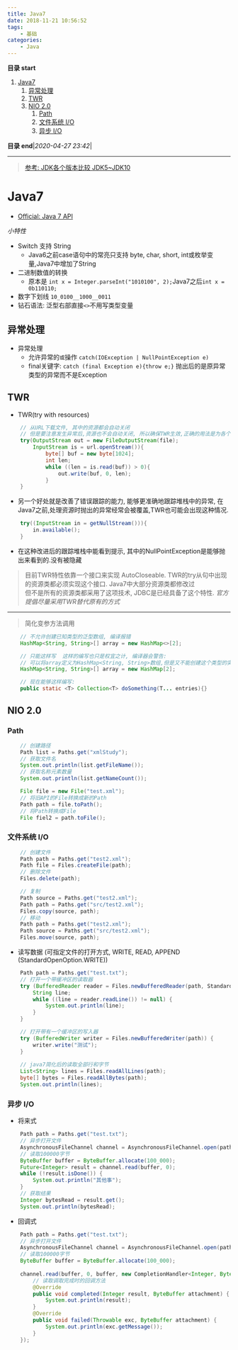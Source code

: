 ```yaml
---
title: Java7
date: 2018-11-21 10:56:52
tags: 
    - 基础
categories: 
    - Java
---
```


**目录 start**

1. [Java7](#java7)
    1. [异常处理](#异常处理)
    1. [TWR](#twr)
    1. [NIO 2.0](#nio-20)
        1. [Path](#path)
        1. [文件系统 I/O](#文件系统-io)
        1. [异步 I/O](#异步-io)

**目录 end**|_2020-04-27 23:42_|
****************************************

> [参考: JDK各个版本比较 JDK5~JDK10](https://blog.csdn.net/tieselingzhi/article/details/79764048s)

# Java7
- [Official: Java 7 API](https://docs.oracle.com/javase/7/docs/api/)

_小特性_
- Switch 支持 String
    - Java6之前case语句中的常亮只支持 byte, char, short, int或枚举变量,Java7中增加了String
- 二进制数值的转换
    - 原本是 `int x = Integer.parseInt("1010100", 2);`Java7之后`int x = 0b110110;`
- 数字下划线 `10_0100__1000__0011`
- 钻石语法: 泛型右部直接`<>`不用写类型变量

## 异常处理
- 异常处理
    - 允许异常的`或`操作 `catch(IOException | NullPointException e)`
    - final关键字: `catch (final Exception e){throw e;}` 抛出后的是原异常类型的异常而不是Exception

## TWR
- TWR(try with resources)
```java
    // 从URL下载文件, 其中的资源都会自动关闭
    // 但是要注意发生异常后,资源也不会自动关闭, 所以确保TWR生效,正确的用法是为各个资源声明独立变量.
    try(OutputStream out = new FileOutputStream(file);
        InputStream is = url.openStream()){
            byte[] buf = new byte[1024];
            int len; 
            while ((len = is.read(buf)) > 0){
                out.write(buf, 0, len);
            }
    }
```
- 另一个好处就是改善了错误跟踪的能力, 能够更准确地跟踪堆栈中的异常, 在Java7之前,处理资源时抛出的异常经常会被覆盖,TWR也可能会出现这种情况.
```java
    try((InputStream in = getNullStream())){
        in.available();
    }
```
- 在这种改进后的跟踪堆栈中能看到提示, 其中的NullPointException是能够抛出来看到的.没有被隐藏

> 目前TWR特性依靠一个接口来实现 AutoCloseable. TWR的try从句中出现的资源类都必须实现这个接口. Java7中大部分资源类都修改过  
> 但不是所有的资源类都采用了这项技术, JDBC是已经具备了这个特性. _官方提倡尽量采用TWR替代原有的方式_  

*********************
> 简化变参方法调用
```java
    // 不允许创建已知类型的泛型数组, 编译报错
    HashMap<String, String>[] array = new HashMap<>[2];

    // 只能这样写  这样的编写也只是权宜之计, 编译器会警告: 
    // 可以将array定义为HashMap<String, String>数组,但是又不能创建这个类型的实例  所以这里只是将原始类型实例化了放进去.
    HashMap<String, String>[] array = new HashMap[2];

    // 现在能够这样编写:
    public static <T> Collection<T> doSomething(T... entries){}
```
## NIO 2.0 
### Path
```java
    // 创建路径
    Path list = Paths.get("xmlStudy");
    // 获取文件名
    System.out.println(list.getFileName());
    // 获取名称元素数量
    System.out.println(list.getNameCount());

    File file = new File("test.xml");
    // 将旧API的File转换成新的Path
    Path path = file.toPath();
    // 将Path转换成File
    File fiel2 = path.toFile();
```

### 文件系统 I/O
```java
    // 创建文件
    Path path = Paths.get("test2.xml");
    Path file = Files.createFile(path);
    // 删除文件
    Files.delete(path);

    // 复制
    Path source = Paths.get("test2.xml");
    Path path = Paths.get("src/test2.xml");
    Files.copy(source, path);
    // 移动
    Path path = Paths.get("test2.xml");
    Path source = Paths.get("src/test2.xml");
    Files.move(source, path);
```

-	读写数据 (可指定文件的打开方式, WRITE, READ, APPEND (StandardOpenOption.WRITE))
```java
    Path path = Paths.get("test.txt");
    // 打开一个带缓冲区的读取器
    try (BufferedReader reader = Files.newBufferedReader(path, StandardCharsets.UTF_8)) {
        String line;
        while ((line = reader.readLine()) != null) {
            System.out.println(line);
        }
    }

    // 打开带有一个缓冲区的写入器
    try (BufferedWriter writer = Files.newBufferedWriter(path)) {
        writer.write("测试");
    }
    
    // java7简化后的读取全部行和字节
    List<String> lines = Files.readAllLines(path);
    byte[] bytes = Files.readAllBytes(path);
    System.out.println(lines);
```

### 异步 I/O
- 将来式
	
```java
    Path path = Paths.get("test.txt");
    // 异步打开文件
    AsynchronousFileChannel channel = AsynchronousFileChannel.open(path);
    // 读取100000字节
    ByteBuffer buffer = ByteBuffer.allocate(100_000);
    Future<Integer> result = channel.read(buffer, 0);
    while (!result.isDone()) {
        System.out.println("其他事");
    }
    // 获取结果
    Integer bytesRead = result.get();
    System.out.println(bytesRead);
```
- 回调式

```java
    Path path = Paths.get("test.txt");
    // 异步打开文件
    AsynchronousFileChannel channel = AsynchronousFileChannel.open(path);
    // 读取100000字节
    ByteBuffer buffer = ByteBuffer.allocate(100_000);
    
    channel.read(buffer, 0, buffer, new CompletionHandler<Integer, ByteBuffer>() {
        // 读取调取完成时的回调方法
        @Override
        public void completed(Integer result, ByteBuffer attachment) {
            System.out.println(result);
        }
        @Override
        public void failed(Throwable exc, ByteBuffer attachment) {
            System.out.println(exc.getMessage());
        }
    });
```

